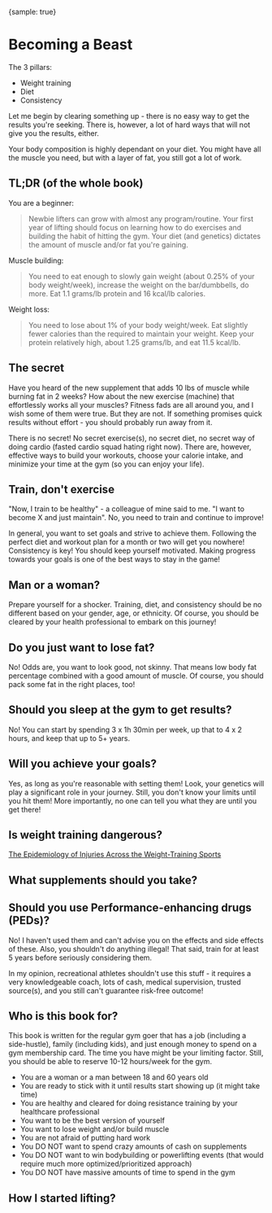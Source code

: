 {sample: true}

# Becoming a Beast

The 3 pillars:

- Weight training
- Diet
- Consistency

Let me begin by clearing something up - there is no easy way to get the results you're seeking. There is, however, a lot of hard ways that will not give you the results, either.

Your body composition is highly dependant on your diet. You might have all the muscle you need, but with a layer of fat, you still got a lot of work.

## TL;DR (of the whole book)

You are a beginner:

> Newbie lifters can grow with almost any program/routine. Your first year of lifting should focus on learning how to do exercises and building the habit of hitting the gym. Your diet (and genetics) dictates the amount of muscle and/or fat you're gaining.

Muscle building:

> You need to eat enough to slowly gain weight (about 0.25% of your body weight/week), increase the weight on the bar/dumbbells, do more. Eat 1.1 grams/lb protein and 16 kcal/lb calories.

Weight loss:

> You need to lose about 1% of your body weight/week. Eat slightly fewer calories than the required to maintain your weight. Keep your protein relatively high, about 1.25 grams/lb, and eat 11.5 kcal/lb.

## The secret

Have you heard of the new supplement that adds 10 lbs of muscle while burning fat in 2 weeks? How about the new exercise (machine) that effortlessly works all your muscles? Fitness fads are all around you, and I wish some of them were true. But they are not. If something promises quick results without effort - you should probably run away from it.

There is no secret! No secret exercise(s), no secret diet, no secret way of doing cardio (fasted cardio squad hating right now). There are, however, effective ways to build your workouts, choose your calorie intake, and minimize your time at the gym (so you can enjoy your life).

## Train, don't exercise

"Now, I train to be healthy" - a colleague of mine said to me. "I want to become X and just maintain". No, you need to train and continue to improve!

In general, you want to set goals and strive to achieve them. Following the perfect diet and workout plan for a month or two will get you nowhere! Consistency is key! You should keep yourself motivated. Making progress towards your goals is one of the best ways to stay in the game!

## Man or a woman?

Prepare yourself for a shocker. Training, diet, and consistency should be no different based on your gender, age, or ethnicity. Of course, you should be cleared by your health professional to embark on this journey!

## Do you just want to lose fat?

No! Odds are, you want to look good, not skinny. That means low body fat percentage combined with a good amount of muscle. Of course, you should pack some fat in the right places, too!

## Should you sleep at the gym to get results?

No! You can start by spending 3 x 1h 30min per week, up that to 4 x 2 hours, and keep that up to 5+ years.

## Will you achieve your goals?

Yes, as long as you're reasonable with setting them! Look, your genetics will play a significant role in your journey. Still, you don't know your limits until you hit them! More importantly, no one can tell you what they are until you get there!

## Is weight training dangerous?

[The Epidemiology of Injuries Across the Weight-Training Sports](https://cdn.shopify.com/s/files/1/0921/2818/files/Keogh_Winwood_Weight_Training_Sports_Injury_Review.pdf)

## What supplements should you take?

## Should you use Performance-enhancing drugs (PEDs)?

No! I haven't used them and can't advise you on the effects and side effects of these. Also, you shouldn't do anything illegal! That said, train for at least 5 years before seriously considering them.

In my opinion, recreational athletes shouldn't use this stuff - it requires a very knowledgeable coach, lots of cash, medical supervision, trusted source(s), and you still can't guarantee risk-free outcome!

## Who is this book for?

This book is written for the regular gym goer that has a job (including a side-hustle), family (including kids), and just enough money to spend on a gym membership card. The time you have might be your limiting factor. Still, you should be able to reserve 10-12 hours/week for the gym.

- You are a woman or a man between 18 and 60 years old
- You are ready to stick with it until results start showing up (it might take time)
- You are healthy and cleared for doing resistance training by your healthcare professional
- You want to be the best version of yourself
- You want to lose weight and/or build muscle
- You are not afraid of putting hard work
- You DO NOT want to spend crazy amounts of cash on supplements
- You DO NOT want to win bodybuilding or powerlifting events (that would require much more optimized/prioritized approach)
- You DO NOT have massive amounts of time to spend in the gym

## How I started lifting?
